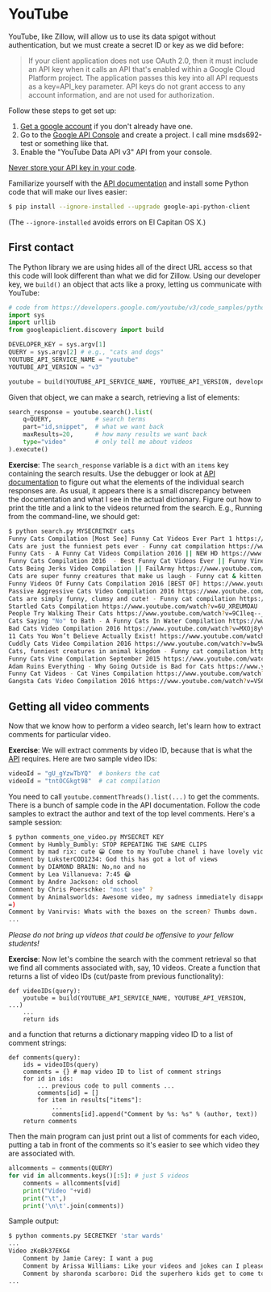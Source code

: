 # YouTube

YouTube, like Zillow, will allow us to use its data spigot without authentication, but we must create a secret ID or key as we did before:

> If your client application does not use OAuth 2.0, then it must include an API key when it calls an API that's enabled within a Google Cloud Platform project. The application passes this key into all API requests as a key=API_key parameter. API keys do not grant access to any account information, and are not used for authorization.

Follow these steps to get set up:
 
1. [Get a google account](https://www.google.com/accounts) if you don't already have one.
2. Go to the [Google API Console](https://console.developers.google.com/) and create a project. I call mine msds692-test or something like that.
3. Enable the "YouTube Data API v3" API from your console.

[Never store your API key in your code](https://www.zdnet.com/article/over-100000-github-repos-have-leaked-api-or-cryptographic-keys/).

Familiarize yourself with the [API documentation](https://developers.google.com/youtube/v3/) and install some Python code that will make our lives easier:

```bash
$ pip install --ignore-installed --upgrade google-api-python-client
```

(The `--ignore-installed` avoids errors on El Capitan OS X.)

## First contact

The Python library we are using hides all of the direct URL access so that this code will look different than what we did for Zillow. Using our developer key, we `build()` an object that acts like a proxy, letting us communicate with YouTube:

```python
# code from https://developers.google.com/youtube/v3/code_samples/python#search_by_keyword
import sys
import urllib
from googleapiclient.discovery import build

DEVELOPER_KEY = sys.argv[1]
QUERY = sys.argv[2] # e.g., "cats and dogs"
YOUTUBE_API_SERVICE_NAME = "youtube"
YOUTUBE_API_VERSION = "v3"

youtube = build(YOUTUBE_API_SERVICE_NAME, YOUTUBE_API_VERSION, developerKey=DEVELOPER_KEY)
```

Given that object, we can make a search, retrieving a list of elements:

```python
search_response = youtube.search().list(
    q=QUERY,            # search terms
    part="id,snippet",  # what we want back
    maxResults=20,      # how many results we want back
    type="video"        # only tell me about videos
).execute()
```

**Exercise**: The `search_response` variable is a `dict` with an `items` key containing the search results. Use the debugger or look at [API documentation](https://developers.google.com/youtube/v3/docs/search/list) to figure out what the elements of the individual search responses are. As usual, it appears there is a small discrepancy between the documentation and what I see in the actual dictionary. Figure out how to print the title and a link to the videos returned from the search. E.g., Running from the command-line, we should get:

```bash
$ python search.py MYSECRETKEY cats
Funny Cats Compilation [Most See] Funny Cat Videos Ever Part 1 https://www.youtube.com/watch?v=tntOCGkgt98
Cats are just the funniest pets ever - Funny cat compilation https://www.youtube.com/watch?v=htOroIbxiFY
Funny Cats - A Funny Cat Videos Compilation 2016 || NEW HD https://www.youtube.com/watch?v=G8KpPw303PY
Funny Cats Compilation 2016  - Best Funny Cat Videos Ever || Funny Vines https://www.youtube.com/watch?v=njSyHmcEdkw
Cats Being Jerks Video Compilation || FailArmy https://www.youtube.com/watch?v=O1KW3ZkLtuo
Cats are super funny creatures that make us laugh - Funny cat & kitten compilation https://www.youtube.com/watch?v=Zwq98O42ta0
Funny Videos Of Funny Cats Compilation 2016 [BEST OF] https://www.youtube.com/watch?v=9nZMHBDw8os
Passive Aggressive Cats Video Compilation 2016 https://www.youtube.com/watch?v=lx3egn8v4Mg
Cats are simply funny, clumsy and cute! - Funny cat compilation https://www.youtube.com/watch?v=PK2939Jji3M
Startled Cats Compilation https://www.youtube.com/watch?v=6U_XREUMOAU
People Try Walking Their Cats https://www.youtube.com/watch?v=9C1leq--_wM
Cats Saying "No" to Bath - A Funny Cats In Water Compilation https://www.youtube.com/watch?v=Wmz0wGx5sq8
Bad Cats Video Compilation 2016 https://www.youtube.com/watch?v=MXOj8yVu1fA
11 Cats You Won’t Believe Actually Exist! https://www.youtube.com/watch?v=QtMmgzGYih0
Cuddly Cats Video Compilation 2016 https://www.youtube.com/watch?v=bw5WtZmU-i0
Cats, funniest creatures in animal kingdom - Funny cat compilation https://www.youtube.com/watch?v=qIDEC2h4dZo
Funny Cats Vine Compilation September 2015 https://www.youtube.com/watch?v=HxM46vRJMZs
Adam Ruins Everything - Why Going Outside is Bad for Cats https://www.youtube.com/watch?v=GpAFpwDVBJQ
Funny Cat Videos - Cat Vines Compilation https://www.youtube.com/watch?v=VJHnPUFffCU
Gangsta Cats Video Compilation 2016 https://www.youtube.com/watch?v=VS6UOyTb5eU
```

## Getting all video comments

Now that we know how to perform a video search, let's learn how to extract comments for particular video. 

**Exercise**: We will extract comments by video ID, because that is what the [API](https://developers.google.com/youtube/v3/docs/commentThreads/list) requires. Here are two sample video IDs:

```python
videoId = "gU_gYzwTbYQ"  # bonkers the cat
videoId = "tntOCGkgt98"  # cat compilation
```

You need to call `youtube.commentThreads().list(...)` to get the comments. There is a bunch of sample code in the API documentation. Follow the code samples to extract the author and text of the top level comments. Here's a sample session:

```bash
$ python comments_one_video.py MYSECRET KEY
Comment by Humbly_Bumbly: STOP REPEATING THE SAME CLIPS﻿
Comment by mad rix: cute 😀 Come to my YouTube chanel i have lovely videos of my cats! !!!﻿
Comment by LuksterCOD1234: God this has got a lot of views﻿
Comment by DIAMOND BRAIN: No,no and no﻿
Comment by Lea Villanueva: 7:45 😂﻿
Comment by Andre Jackson: old school﻿
Comment by Chris Poerschke: "most see" ?﻿
Comment by Animalsworlds: Awesome video, my sadness immediately disappear after watching this video 
=)﻿
Comment by Vanirvis: Whats with the boxes on the screen? Thumbs down.﻿
...
```

*Please do not bring up videos that could be offensive to your fellow students!*

**Exercise**: Now let's combine the search with the comment retrieval so that we find all comments associated with, say, 10 videos. Create a function that returns a list of video IDs (cut/paste from previous functionality):

```pyhon
def videoIDs(query):
    youtube = build(YOUTUBE_API_SERVICE_NAME, YOUTUBE_API_VERSION, ...)
    ...
    return ids
```

and a function that returns a dictionary mapping video ID to a list of comment strings:

```
def comments(query):
    ids = videoIDs(query)
    comments = {} # map video ID to list of comment strings
    for id in ids:
        ... previous code to pull comments ...
        comments[id] = []
        for item in results["items"]:
            ...
            comments[id].append("Comment by %s: %s" % (author, text))
    return comments
```

Then the main program can just print out a list of comments for each video, putting a tab in front of the comments so it's easier to see which video they are associated with.

```python
allcomments = comments(QUERY)
for vid in allcomments.keys()[:5]: # just 5 videos
    comments = allcomments[vid]
    print("Video "+vid)
    print("\t",)
    print('\n\t'.join(comments))
```

Sample output:

```bash
$ python comments.py SECRETKEY 'star wards'
...
Video zKoBk37EKG4
	Comment by Jamie Carey: I want a pug
	Comment by Arissa Williams: Like your videos and jokes can I please have a shout-out I subscribed and like 
	Comment by sharonda scarboro: Did the superhero kids get to come to your house DP subscribe did they leave a comment if you did they ask
...
```
	
